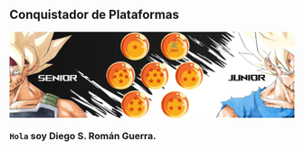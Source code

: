 ##  Conquistador de Plataformas 

<img align="center" src="img/1.1.jpg"/>

### `Hola` soy Diego S. Román Guerra. 
